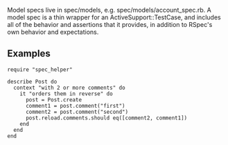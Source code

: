 Model specs live in spec/models, e.g. spec/models/account_spec.rb. A model spec
is a thin wrapper for an ActiveSupport::TestCase, and includes all of the
behavior and assertions that it provides, in addition to RSpec's own behavior
and expectations.

## Examples

    require "spec_helper"
    
    describe Post do
      context "with 2 or more comments" do
        it "orders them in reverse" do
          post = Post.create
          comment1 = post.comment("first")
          comment2 = post.comment("second")
          post.reload.comments.should eq([comment2, comment1])
        end
      end
    end

